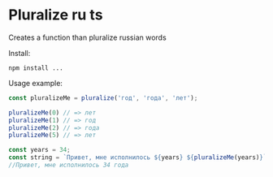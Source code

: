 # Pluralize ru ts

Creates a function than pluralize russian words

Install:

```
npm install ...
```

Usage example:

```javascript
const pluralizeMe = pluralize('год', 'года', 'лет');

pluralizeMe(0) // => лет
pluralizeMe(1) // => год
pluralizeMe(2) // => года
pluralizeMe(5) // => лет

const years = 34;
const string = `Привет, мне исполнилось ${years} ${pluralizeMe(years)}`;
//Привет, мне исполнилось 34 года
